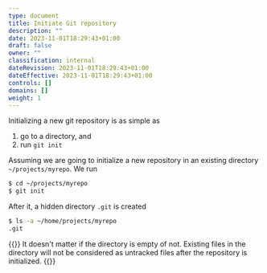```yaml
---
type: document
title: Initiate Git repository
description: ""
date: 2023-11-01T18:29:43+01:00
draft: false
owner: ""
classification: internal
dateRevision: 2023-11-01T18:29:43+01:00
dateEffective: 2023-11-01T18:29:43+01:00
controls: []
domains: []
weight: 1
---
```


Initializing a new git repository is as simple as

1. go to a directory, and
1. run `git init`

Assuming we are going to initialize a new repository in an existing directory `~/projects/myrepo`.  We run

```bash
$ cd ~/projects/myrepo
$ git init
```

After it, a hidden directory `.git` is created

```bash
$ ls -a ~/home/projects/myrepo
.git
```

{{<note>}}
It doesn't matter if the directory is empty of not.  Existing files in the directory will not be considered as untracked files after the repository is initialized.
{{</note>}}